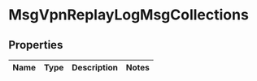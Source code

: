 
# MsgVpnReplayLogMsgCollections

## Properties
Name | Type | Description | Notes
------------ | ------------- | ------------- | -------------



